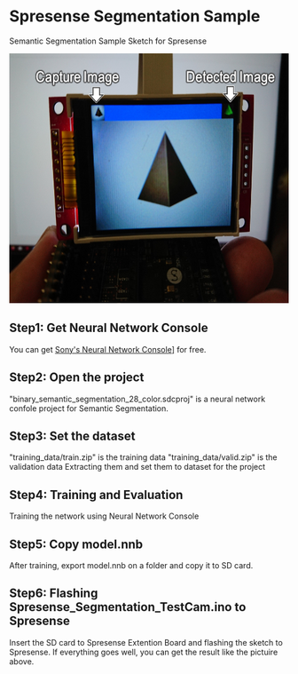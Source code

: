 # Spresense Segmentation Sample
Semantic Segmentation Sample Sketch for Spresense

<img src="https://github.com/TE-YoshinoriOota/Spresense_Segmentation_Sample/blob/master/resources/Spresense_Segmentation.png" width="600" height="450"/>


## Step1: Get Neural Network Console
You can get <a href="https://dl.sony.com">Sony's Neural Network Console]</a> for free.

## Step2: Open the project
"binary_semantic_segmentation_28_color.sdcproj" is a neural network confole project for Semantic Segmentation. 

## Step3: Set the dataset
"training_data/train.zip" is the training data
"training_data/valid.zip" is the validation data
Extracting them and set them to dataset for the project

## Step4: Training and Evaluation
Training the network using Neural Network Console

## Step5: Copy model.nnb
After training, export model.nnb on a folder and copy it to SD card.

## Step6: Flashing Spresense_Segmentation_TestCam.ino to Spresense
Insert the SD card to Spresense Extention Board and flashing the sketch to Spresense.
If everything goes well, you can get the result like the pictuire above.
